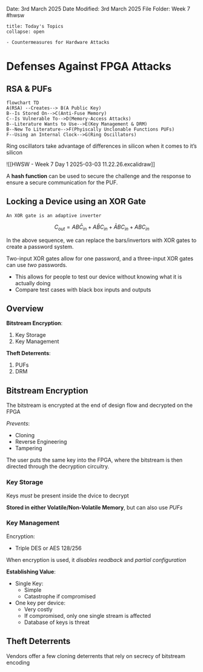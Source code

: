 Date: 3rd March 2025
Date Modified: 3rd March 2025
File Folder: Week 7
#hwsw

```ad-abstract
title: Today's Topics
collapse: open

- Countermeasures for Hardware Attacks

```


# Defenses Against FPGA Attacks

## RSA & PUFs

```mermaid
flowchart TD
A(RSA) --Creates--> B(A Public Key)
B--Is Stored On-->C(Anti-Fuse Memory)
C--Is Vulnerable To-->D(Memory-Access Attacks)
B--Literature Wants to Use-->E(Key Management & DRM)
B--New To Literature-->F(Phyiscally Unclonable Functions PUFs)
F--Using an Internal Clock-->G(Ring Oscillators)
```

Ring oscillators take advantage of differences in silicon when it comes to it’s silicon

![[HWSW - Week 7 Day 1 2025-03-03 11.22.26.excalidraw]]

A **hash function** can be used to secure the challenge and the response to ensure a secure communication for the PUF.

## Locking a Device using an XOR Gate

```ad-important
An XOR gate is an adaptive inverter
```

$$C_{out}=AB\bar C_{in}+A\bar BC_{in}+\bar A BC_{in}+A B C_{in}$$

In the above sequence, we can replace the bars/invertors with XOR gates to create a password system.

Two-input XOR gates allow for one password, and a three-input XOR gates can use *two* passwords.
- This allows for people to test our device without knowing what it is actually doing
- Compare test cases with black box inputs and outputs

## Overview

**Bitstream Encryption**:
1. Key Storage
2. Key Management

**Theft Deterrents**:
1. PUFs
2. DRM

## Bitstream Encryption

The bitstream is encrypted at the end of design flow and decrypted on the FPGA

*Prevents*:
- Cloning
- Reverse Engineering
- Tampering

The user puts the same key into the FPGA, where the bitstream is then directed through the decryption circuitry.


### Key Storage

Keys *must* be present inside the dvice to decrypt

**Stored in either Volatile/Non-Volatile Memory**, but can also use *PUFs*

### Key Management

Encryption:
- Triple DES or AES 128/256

When encryption is used, it *disables readback* and *partial configuration*

**Establishing Value**:
- Single Key: 
	- Simple
	- Catastrophe if compromised
- One key per device:
	- Very costly
	- If compromised, only one single stream is affected
	- Database of keys is threat

## Theft Deterrents

Vendors offer a few cloning deterrents that rely on secrecy of bitstream encoding
